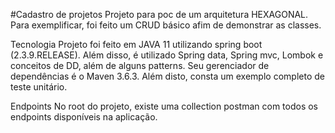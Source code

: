 #Cadastro de projetos
Projeto para poc de um arquitetura HEXAGONAL. Para exemplificar, foi feito um CRUD básico afim de demonstrar as classes.

Tecnologia
Projeto foi feito em JAVA 11 utilizando spring boot (2.3.9.RELEASE). Além disso, é utilizado Spring data, Spring mvc, Lombok e conceitos de DD, além de alguns patterns. Seu gerenciador de dependências é o Maven 3.6.3. Além disto, consta um exemplo completo de teste unitário.

Endpoints
No root do projeto, existe uma collection postman com todos os endpoints disponíveis na aplicação.